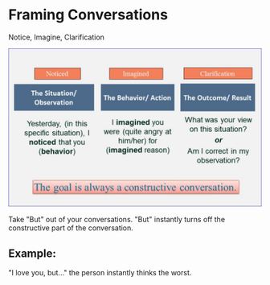 # Framing Conversations

Notice, Imagine, Clarification

![Notice, Imagine, Clarification](Notice_Imagine_Clarify.JPG)

Take "But" out of your conversations.  "But" instantly turns off the constructive part of the conversation.

## Example:
"I love you, but..." the person instantly thinks the worst.